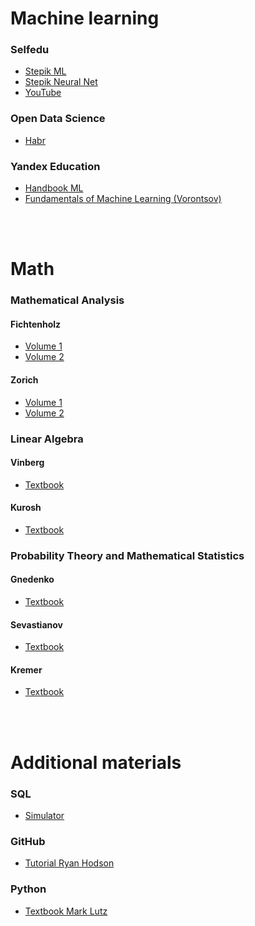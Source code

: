 # Machine learning

### Selfedu
- [Stepik ML](https://stepik.org/course/209247/syllabus?auth=login)
- [Stepik Neural Net](https://stepik.org/course/227582/promo)
- [YouTube](https://youtube.com/playlist?list=PLA0M1Bcd0w8yv0XGiF1wjerjSZVSrYbjh&si=pjL8T8rHe03G91pz)

### Open Data Science
- [Habr](https://habr.com/ru/companies/ods/articles/322626/)

### Yandex Education
- [Handbook ML](https://education.yandex.ru/handbook/ml)
- [Fundamentals of Machine Learning (Vorontsov)](http://www.machinelearning.ru/wiki/images/6/6d/Voron-ML-1.pdf)

<br><br>

# Math

### Mathematical Analysis

#### Fichtenholz
- [Volume 1](http://www.cosmic-rays.ru/books51/02/1968Fixtengolz1.pdf)
- [Volume 2](http://www.cosmic-rays.ru/books51/02/1968Fixtengolz2.pdf)

#### Zorich
- [Volume 1](https://matan.math.msu.su/media/uploads/2020/03/V.A.Zorich-Kniga-I-10-izdanie-Corr.pdf)
- [Volume 2](https://matan.math.msu.su/media/uploads/2020/03/V.A.Zorich-Kniga-II-9-izdanie-Temp-Corr-3.pdf)

### Linear Algebra

#### Vinberg
- [Textbook](https://studfile.net/preview/2839127/)

#### Kurosh
- [Textbook](https://www.klex.ru/15ak)

### Probability Theory and Mathematical Statistics

#### Gnedenko
- [Textbook](https://nmetau.edu.ua/file/gnedenko1988.pdf)
  
#### Sevastianov
- [Textbook](https://www.klex.ru/1c0g)
  
#### Kremer
- [Textbook](https://elenagavrile.narod.ru/ms/kremer_n.sh-teorija_verojatnosti_i_matematicheskaj.pdf)

<br><br>

# Additional materials

### SQL
- [Simulator](https://stepik.org/course/63054/syllabus?auth=login)

### GitHub
- [Tutorial Ryan Hodson](https://read.amazon.com/?asin=B00QFIA5OC)

### Python
- [Textbook Mark Lutz](https://npm.mipt.ru/confluence/download/attachments/4390998/%D0%9B%D1%83%D1%82%D1%86%20%D0%9C.%20%D0%98%D0%B7%D1%83%D1%87%D0%B0%D0%B5%D0%BC%20Python%20(4-%D0%B5%20%D0%B8%D0%B7%D0%B4%D0%B0%D0%BD%D0%B8%D0%B5,%202011).pdf?api=v2)
